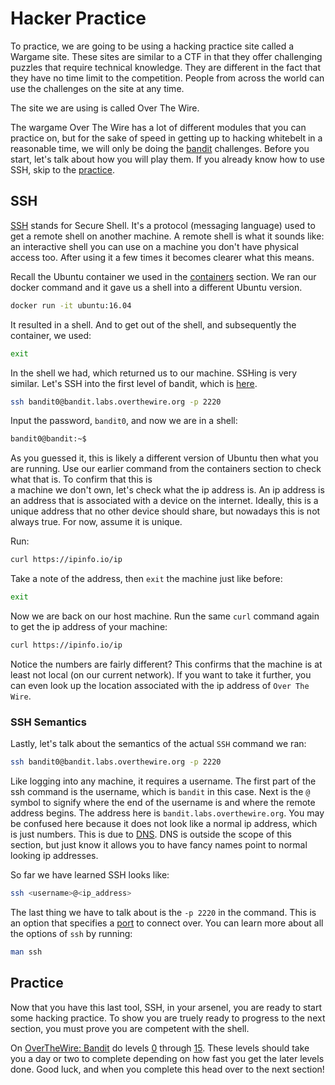 # Hacker Practice

To practice, we are going to be using a hacking practice site called a Wargame site. These sites
are similar to a CTF in that they offer challenging puzzles that require technical knowledge. 
They are different in the fact that they have no time limit to the competition. People from across
the world can use the challenges on the site at any time.

The site we are using is called Over The Wire. 

The wargame Over The Wire has a lot of different modules that you can practice on, but for the sake
of speed in getting up to hacking whitebelt in a reasonable time, we will only be doing the
[bandit](https://overthewire.org/wargames/bandit/) challenges. Before you start, let's talk about how you will play them.
If you already know how to use SSH, skip to the [practice](#practice).

## SSH 

[SSH](https://en.wikipedia.org/wiki/SSH_(Secure_Shell)) stands for Secure Shell. It's a protocol 
(messaging language) used to get a remote shell on another machine. A remote shell is what it sounds 
like: an interactive shell you can use on a machine you don't have physical access too. After using it a 
few times it becomes clearer what this means. 

Recall the Ubuntu container we used in the [containers](./containers.md) section. We ran our 
docker command and it gave us a shell into a different Ubuntu version.

```bash
docker run -it ubuntu:16.04
```

It resulted in a shell. And to get out of the shell, and subsequently the container, we used:

```bash
exit
```

In the shell we had, which returned us to our machine. SSHing is very similar. Let's SSH into
the first level of bandit, which is [here](https://overthewire.org/wargames/bandit/bandit0.html).

```bash
ssh bandit0@bandit.labs.overthewire.org -p 2220
```

Input the password, `bandit0`, and now we are in a shell: 

```bash
bandit0@bandit:~$
```

As you guessed it, this is likely a different version of Ubuntu then what you are running. Use our 
earlier command from the containers section to check what that is. To confirm that this is  
a machine we don't own, let's check what the ip address is. An ip address is an address that is 
associated with a device on the internet. Ideally, this is a unique address that no other device
should share, but nowadays this is not always true. For now, assume it is unique. 

Run:

```bash
curl https://ipinfo.io/ip
```

Take a note of the address, then `exit` the machine just like before:

```bash
exit
```

Now we are back on our host machine. Run the same `curl` command again to get the ip address of 
your machine:

```bash
curl https://ipinfo.io/ip
```

Notice the numbers are fairly different? This confirms that the machine is at least not local 
(on our current network). If you want to take it further, you can even look up the location 
associated with the ip address of `Over The Wire`. 

### SSH Semantics

Lastly, let's talk about the semantics of the actual `SSH` command we ran:

```bash
ssh bandit0@bandit.labs.overthewire.org -p 2220
```

Like logging into any machine, it requires a username. The first part of the ssh command is
the username, which is `bandit` in this case. Next is the `@` symbol to signify where the end
of the username is and where the remote address begins. The address here is
`bandit.labs.overthewire.org`. You may be confused here because it does not look like a normal
ip address, which is just numbers. This is due to [DNS](https://www.cloudflare.com/learning/dns/what-is-dns/).
DNS is outside the scope of this section, but just know it allows you to have fancy names point 
to normal looking ip addresses. 

So far we have learned SSH looks like:

```bash
ssh <username>@<ip_address>
```

The last thing we have to talk about is the `-p 2220` in the command. This is an option that specifies 
a [port](https://en.wikipedia.org/wiki/Port_(computer_networking)) to connect over. You can learn more 
about all the options of `ssh` by running:

```bash
man ssh
```

## Practice

Now that you have this last tool, SSH, in your arsenel, you are ready to start some hacking practice.
To show you are truely ready to progress to the next section, you must prove you are competent 
with the shell. 

On [OverTheWire: Bandit](https://overthewire.org/wargames/bandit/) do levels [0](https://overthewire.org/wargames/bandit/bandit0.html)
through [15](https://overthewire.org/wargames/bandit/bandit15.html). These levels should take you a day or two
to complete depending on how fast you get the later levels done. Good luck, and when you complete this
head over to the next section! 





